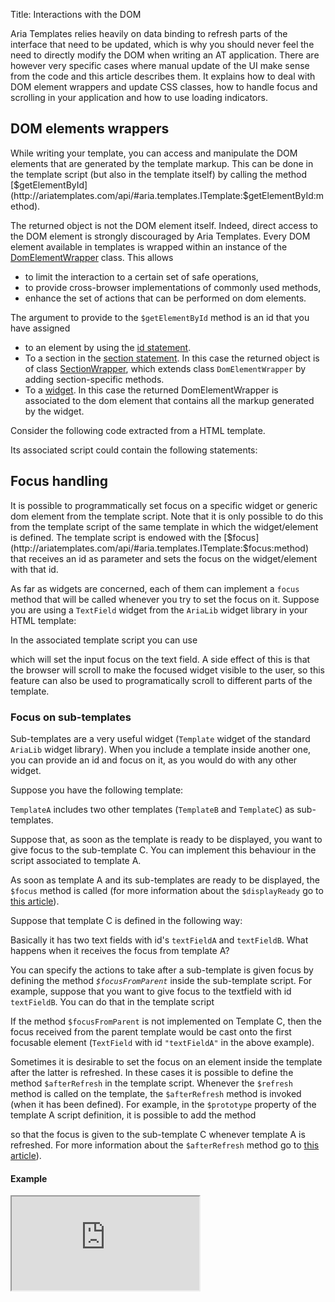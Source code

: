 Title: Interactions with the DOM


Aria Templates relies heavily on data binding to refresh parts of the interface that need to be updated, which is why you should never feel the need to directly modify the DOM when writing an AT application.  There are however very specific cases where manual update of the UI make sense from the code and this article describes them.  It explains how to deal with DOM element wrappers and update CSS classes, how to handle focus and scrolling in your application and how to use loading indicators.

## DOM elements wrappers

While writing your template, you can access and manipulate the DOM elements that are generated by the template markup. This can be done in the template script (but also in the template itself) by calling the method [$getElementById](http://ariatemplates.com/api/#aria.templates.ITemplate:$getElementById:method). 

The returned object is not the DOM element itself. Indeed, direct access to the DOM element is strongly discouraged by Aria Templates. Every DOM element available in templates is wrapped within an instance of the [DomElementWrapper](http://ariatemplates.com/api/#aria.templates.DomElementWrapper) class. This allows
* to limit the interaction to a certain set of safe operations,
* to provide cross-browser implementations of commonly used methods,
* enhance the set of actions that can be performed on dom elements.


The argument to provide to the `$getElementById` method is an id that you have assigned
* to an element by using the [id statement](writing_templates#id).
* To a section in the [section statement](writing_templates#section). In this case the returned object is of class [SectionWrapper](http://ariatemplates.com/api/#aria.templates.SectionWrapper), which extends class `DomElementWrapper` by adding section-specific methods.
* To a [widget](widgets). In this case the returned DomElementWrapper is associated to the dom element that contains all the markup generated by the widget.

Consider the following code extracted from a HTML template.

<script src='http://snippets.ariatemplates.com/snippets/%VERSION%/templates/domInteractions/DomInteractionTemplate.tpl' defer></script>

Its associated script could contain the following statements:

<script src='http://snippets.ariatemplates.com/snippets/%VERSION%/templates/domInteractions/DomInteractionTemplateScript.js' defer></script>

## Focus handling

It is possible to programmatically set focus on a specific widget or generic dom element from the template script. Note that it is only possible to do this from the template script of the same template in which the widget/element is defined. The template script is endowed with the [$focus](http://ariatemplates.com/api/#aria.templates.ITemplate:$focus:method) that receives an id as parameter and sets the focus on the widget/element with that id.

As far as widgets are concerned, each of them can implement a `focus` method that will be called whenever you try to set the focus on it. Suppose you are using a `TextField` widget from the `AriaLib` widget library in your HTML template:

<script src='http://snippets.ariatemplates.com/snippets/%VERSION%/templates/domInteractions/DomInteractionTemplate.tpl' defer></script>

In the associated template script you can use
<script src='http://snippets.ariatemplates.com/snippets/%VERSION%/templates/domInteractions/DomInteractionTemplateScript.js' defer></script>

which will set the input focus on the text field. A side effect of this is that the browser will scroll to make the focused widget visible to the user, so this feature can also be used to programatically scroll to different parts of the template.

### Focus on sub-templates

Sub-templates are a very useful widget (`Template` widget of the standard `AriaLib` widget library). When you include a template inside another one, you can provide an id and focus on it, as you would do with any other widget.

Suppose you have the following template:

<script src='http://snippets.ariatemplates.com/snippets/%VERSION%/templates/domInteractions/TemplateA.tpl' defer></script>

`TemplateA` includes two other templates (`TemplateB` and `TemplateC`) as sub-templates.

Suppose that, as soon as the template is ready to be displayed, you want to give focus to the sub-template C. You can implement this behaviour in the script associated to template A.

<script src='http://snippets.ariatemplates.com/snippets/%VERSION%/templates/domInteractions/TemplateAScript.js' defer></script>

As soon as template A and its sub-templates are ready to be displayed, the `$focus` method is called (for more information about the `$displayReady` go to [this article](template_scripts#intercepting-template-lifecycle-phases)).

Suppose that template C is defined in the following way:

<script src='http://snippets.ariatemplates.com/snippets/%VERSION%/templates/domInteractions/TemplateC.tpl' defer></script>

Basically it has two text fields with id's `textFieldA` and `textFieldB`. What happens when it receives the focus from template A?

You can specify the actions to take after a sub-template is given focus by defining the method *`$focusFromParent`* inside the sub-template script. For example, suppose that you want to give focus to the textfield with id `textFieldB`. You can do that in the template script

<script src='http://snippets.ariatemplates.com/snippets/%VERSION%/templates/domInteractions/TemplateCScript.js' defer></script>

If the method `$focusFromParent` is not implemented on Template C, then the focus received from the parent template would be cast onto the first focusable element (`TextField` with id `"textFieldA"` in the above example).

Sometimes it is desirable to set the focus on an element inside the template after the latter is refreshed. In these cases it is possible to define the method `$afterRefresh` in the template script. Whenever the `$refresh` method is called on the template, the `$afterRefresh` method is invoked (when it has been defined). For example, in the `$prototype` property of the template A script definition, it is possible to add the method

<script src='http://snippets.ariatemplates.com/snippets/%VERSION%/templates/domInteractions/TemplateAScript.js' defer></script>

so that the focus is given to the sub-template C whenever template A is refreshed. For more information about the `$afterRefresh` method go to [this article](template_scripts#intercepting-template-lifecycle-phases)).

#### Example

<iframe class='samples' src='http://snippets.ariatemplates.com/samples/%VERSION%/templates/domInteractions/focushandling/' />

In this sample you can see how sub-template A gives focus to the second checkbox after receiving it from the containing template (its script implements the `$focusFromParent` method). Sub-template B, instead, does not have any script at all. This is why the focus is automatically passed over to the first focusable element.

## Scrolling

### Templates

It is possible to get/set the scroll positions of the DOM element that contains the template by using the `getContainerScroll` and `setContainerScroll` methods from a template script.  This element can be either:
* the `span` wrapping a template widget
* the `div` container specified in the `Aria.loadTemplate()` method

### DomElementWrapper

The `DomElementWrapper` class provides methods to control the scroll positions of elements inside a template that can be retrieved using `$getElementId()` inside the template script. These methods are:

* `getScroll` which returns an object containing the scrollLeft and scrollTop values

* `setScroll` which allows to set them

* `scrollIntoView` whose purpose is to scroll the element until a certain element contained inside it becomes visible

For more information, check the [DomElementWrapper](http://ariatemplates.com/api/#aria.templates.DomElementWrapper) class.

## Processing indicators

Aria Templates allows you to display processing indicators overlays on top of DOM elements. In particular, you can trigger the processing indicator overlay on
* DOM element wrappers
* Sections
* Generic DOM elements

### On DOM element wrappers

Once you retrieve a DOM element wrapper through the `$getElementById` method, you can use the method [setProcessingIndicator](http://ariatemplates.com/api/#aria.templates.DomElementWrapper:setProcessingIndicator:method) method.

Suppose you create a span in your template:
<script src='http://snippets.ariatemplates.com/snippets/%VERSION%/templates/domInteractions/ProcIndTemplate.tpl' defer></script>

You can then retrieve its associated DOM element wrapper and trigger the display of a processing indicator on top of it:

<script src='http://snippets.ariatemplates.com/snippets/%VERSION%/templates/domInteractions/ProcIndTemplateScript.js' defer></script>

You can see that it is also possible to provide a message to be displayed on the overlay that contains the processing indicator image.

*Remark:* the processing indicator is removed when a template refresh occurs. 


### On Sections
The processing indicator above a section can be displayed either through a Section Wrapper or by automatically binding it to the data-model.

#### Section Wrapper

When you give the id of a section as a parameter of the `$getElementById` method, it returns the instance of [SectionWrapper](http://ariatemplates.com/api/#aria.templates.SectionWrapper) associated to the section with the specified id. Since the `SectionWrapper` class extends the `DomElementWrapper` class, you can trigger a processing indicator on top of the section dom just like you would on any DOM element wrapper.

In the template:

<script src='http://snippets.ariatemplates.com/snippets/%VERSION%/templates/domInteractions/ProcIndTemplate.tpl' defer></script>

In the template script:

<script src='http://snippets.ariatemplates.com/snippets/%VERSION%/templates/domInteractions/ProcIndTemplateScript.js' defer></script>

*Remark:* the processing indicator is removed when a template refresh occurs. If you want to keep the processing indicator through refreshes, you have to bind its presence to the data-model, as explained in next section.

#### Bound to the data-model

It is possible to use the *`bindProcessingTo`* property of a section configuration in order to specify a piece of data-model to which the presence of a processing indicator should be bound. Moreover, you can also set a message to be displayed on the overlay in the *`processingLabel`* property

In the template:

<script src='http://snippets.ariatemplates.com/snippets/%VERSION%/templates/domInteractions/ProcIndTemplate.tpl' defer></script>

In the template script:

<script src='http://snippets.ariatemplates.com/snippets/%VERSION%/templates/domInteractions/ProcIndTemplateScript.js' defer></script>

The information on whether the processing indicator is displayed or not becomes persistent through template refreshes and can be set also from a [module controller](controllers) or a [flow controller](flow_controllers).

### DOM overlay utility

Aria Templates has a [DOM overlay utility](http://ariatemplates.com/api/#aria.utils.DomOverlay) that allows to set a processing indicator on top of any DOM element. This could be useful if you want the overlay on the whole page or on any element that is defined outside of Aria Templates (for example in the `index.html` file of your application).

However, make sure you use the API described [above](#on-dom-element-wrappers) if you want to set a processing indicator on top of elements defined within your templates. *The utility function should only be used for elements outside Aria Templates.*


Suppose you have the following `<body>` in your `index.html` file:

<script src='http://snippets.ariatemplates.com/snippets/%VERSION%/templates/domInteractions/index.html' defer></script>

You can use the following methods (inside any class, module controller, flow controller, template script, ...)

<script src='http://snippets.ariatemplates.com/snippets/%VERSION%/templates/domInteractions/ProcIndTemplateScript.js' defer></script>

### Example
<iframe class='samples' src='http://snippets.ariatemplates.com/samples/%VERSION%/templates/domInteractions/processingIndicator/' />

You can see that, after refreshing the template, the loading indicator on the the section with id `"mySecondSection"` persists because it is bound to the data-model. All the other loading indicators are removed.

## Drag and Drop

Aria Templates allows to set an element as draggable and to specify how the element should be dragged.
`aria.utils.dragdrop.Drag` is the class that defines the element that can be dragged, called _draggable element_ from now on.

<syntaxHighlight lang="JavaScript">
aria.utils.dragdrop.Drag(element, params);
</syntaxHighlight>

The constructor accepts the following arguments

* *element* is either an id or a DOM element.
* *params* is an optional configuration object (also described [here](http://ariatemplates.com/api/#aria.utils.dragdrop.DragDropBean:DragCfg)) containing:
	* *handle* either an id or a DOM element, this is the element from which the user can start dragging. If not specified it defaults to the draggable element. In the case of a dialog, draggable element is the whole dialog window, while handle is just the title bar.
	* *cursor* css cursor property to be added on the draggable element or the handle. If not specified no default value will be added.
	* *constrainTo* either an id or a DOM element, whose boundaries will be used to constrain the movement of the dragged element. It can also be the special value aria.utils.Dom.VIEWPORT if you want to constrain the movement to the viewport.
	* *axis* can be either "x" or "y" in order to force one-dimensional movement.
	* *proxy* configuration object for the element that moves with the mouse. This can contain:
		* *type* Type of proxy. Possible values are the classes in package `aria.utils.overlay` (in particular `CloneOverlay` or `Overlay`).
		* *cfg* Argument passed to the constructor of the overlay described by _type_.

`aria.utils.dragdrop.Drag` is observable through the events
* *dragstart* raised when the user starts moving the draggable element. More in details this is not raised on mousedown but on the first mousemove after a mouse down, in other words when the position actually changes.
* *dragend* raised when the user stops moving the draggable element. This corresponds to a mouseup after a mousemove. This event will also contain the current position of the draggable element.

### Examples

#### HTML element that moves while dragged
[file:draggable element.png](file:draggable_element.png)

<script src='http://snippets.ariatemplates.com/snippets/%VERSION%/utils/dragdrop/drag.html' defer></script>

<script src='http://snippets.ariatemplates.com/snippets/%VERSION%/utils/dragdrop/drag.html' defer></script>

#### HTML element that can be dragged only from an handle

[file:dialog handle.png](file:dialog_handle.png)

<script src='http://snippets.ariatemplates.com/snippets/%VERSION%/utils/dragdrop/drag.html' defer></script>

<script src='http://snippets.ariatemplates.com/snippets/%VERSION%/utils/dragdrop/drag.html' defer></script>

#### Proxy element, box with borders

<img src="images/box clone.png" />

<script src='http://snippets.ariatemplates.com/snippets/%VERSION%/utils/dragdrop/drag.html' defer></script>

<script src='http://snippets.ariatemplates.com/snippets/%VERSION%/utils/dragdrop/drag.html' defer></script>

The default classname is of the overlay element is xOverlay. Its style can be changed throught the skinning system by setting the desired background color, opacity and border corresponding to the following skin properties:
 aria.templates.general.overlay.backgroundColor=#ddd
 aria.templates.general.overlay.opacity=40
 aria.templates.general.overlay.border=1px solid black

#### Proxy, clone of the draggable element

<img src="images/transparent clone.png" />

<script src='http://snippets.ariatemplates.com/snippets/%VERSION%/utils/dragdrop/drag.html' defer></script>

<script src='http://snippets.ariatemplates.com/snippets/%VERSION%/utils/dragdrop/drag.html' defer></script>

The default opacity is 0.5/1.

### Example

<iframe class='samples' src='http://snippets.ariatemplates.com/samples/%VERSION%/utils/dragdrop/' />